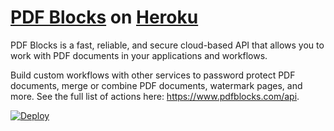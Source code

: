 # [PDF Blocks](https://www.pdfblocks.com) on [Heroku](https://www.heroku.com)

PDF Blocks is a fast, reliable, and secure cloud-based API that allows you to work with PDF documents in your applications and workflows.

Build custom workflows with other services to password protect PDF documents, merge or combine PDF documents, watermark pages, and more. See the full list of actions here: https://www.pdfblocks.com/api.

[![Deploy](https://www.herokucdn.com/deploy/button.svg)](https://heroku.com/deploy?template=https://github.com/pdfblocks/heroku)